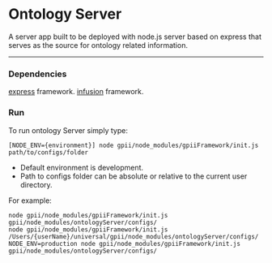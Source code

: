 Ontology Server
===

A server app built to be deployed with node.js server based on express that serves as the source for ontology related information.

---

### Dependencies

[express](http://expressjs.com/) framework.
[infusion](https://github.com/fluid-project/infusion) framework.

### Run

To run ontology Server simply type:

    [NODE_ENV={environment}] node gpii/node_modules/gpiiFramework/init.js path/to/configs/folder

- Default environment is development.
- Path to configs folder can be absolute or relative to the current user directory.

For example:

    node gpii/node_modules/gpiiFramework/init.js gpii/node_modules/ontologyServer/configs/
    node gpii/node_modules/gpiiFramework/init.js /Users/{userName}/universal/gpii/node_modules/ontologyServer/configs/
    NODE_ENV=production node gpii/node_modules/gpiiFramework/init.js gpii/node_modules/ontologyServer/configs/